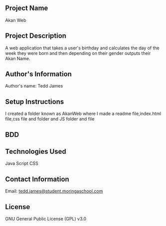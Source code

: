 ## Project Name

Akan Web

## Project Description

A web application that takes a user's birthday and calculates the day of the week they were born and then depending on their gender outputs their Akan Name.

## Author's Information

Author's name: Tedd James

## Setup Instructions

I created a folder known as AkanWeb where I made a readme file,index.html file,css file and folder and JS folder and file

## BDD

## Technologies Used

Java Script
CSS

## Contact Information

Email: tedd.james@student.moringaschool.com

## License

GNU General Public License (GPL) v3.0
